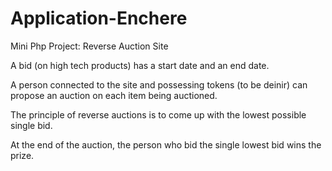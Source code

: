 # Application-Enchere
Mini Php Project: Reverse Auction Site


A bid (on high tech products) has a start date and an end date.

A person connected to the site and possessing tokens (to be deinir) can propose an auction
on each item being auctioned.


The principle of reverse auctions is to come up with the lowest possible single bid.

At the end of the auction, the person who bid the single lowest bid wins the prize.

